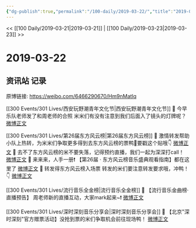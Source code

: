 ```yaml
---
{"dg-publish":true,"permalink":"/100-daily/2019-03-22/","title":"2019-03-22"}
---
```



<< [[100 Daily/2019-03-21\|2019-03-21]] | [[100 Daily/2019-03-23\|2019-03-23]] >>

# 2019-03-22

## 资讯站 记录

原博链接: https://weibo.com/6466290670/Hm9nMatIq

[[300 Events/301 Lives/西安玩野潮青年文化节\|西安玩野潮青年文化节]]
🔔 今早乐队老师发了和周老师的合照 米米们有没有注意到我们后面入了镜头的灯牌呢？[微博正文](https://m.weibo.cn/6466290670/4352579544304352)

[[300 Events/301 Lives/第26届东方风云榜\|第26届东方风云榜]]
🔔 激情转发帮助小队上热转，为米米们争取更多得到去东方风云榜的票鸭💪要戳这个贴哦👇
[微博正文](https://m.weibo.cn/5516625428/4352593759206258)
🔔 去不了东方风云榜的米不要失落，记得预约直播，我们一起为深深打call！
[微博正文](https://m.weibo.cn/6466290670/4352604626748813)
🔔 来来来，人手一册❗
【第26届 · 东方风云榜音乐盛典观看指南】都在这里了
[微博正文](https://m.weibo.cn/6466290670/4352657839901123)
🔔 转发得东方风云榜入场票 转发的米们要注意转发要求哦，冲鸭！👇
[微博正文](https://m.weibo.cn/6466290670/4352675405203107)

[[300 Events/301 Lives/流行音乐全金榜\|流行音乐全金榜]]
🔔 【流行音乐金曲榜·直播预告】 周老师新的直播互动，大家mark起来~❗ [微博正文](https://m.weibo.cn/6466290670/4352679989976871)

[[300 Events/301 Lives/深时深刻音乐分享会\|深时深刻音乐分享会]]
🔔 【北京"深时深刻"官方赠票活动】没抢到票的米们争取机会前往现场鸭！
[微博正文](https://m.weibo.cn/6466290670/4352680644164285)

